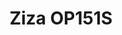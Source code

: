 ---
title: Ziza OP151S
has_children: false
redirect_to: /ont-zyxel-pmg3000-d20b
layout: default
parent: Ziza
---